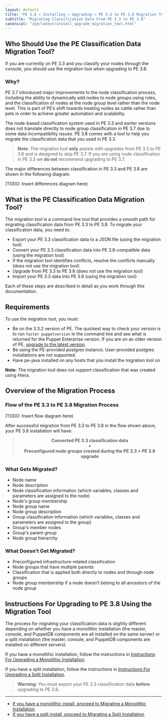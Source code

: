```yaml
---
layout: default
title: "PE 3.8 » Installing » Upgrading » PE 3.3 to PE 3.8 Migration Tool"
subtitle: "Migrating Classification Data From PE 3.3 to PE 3.8"
canonical: "/pe/latest/install_upgrade_migration_tool.html"
---
```


## Who Should Use the PE Classification Data Migration Tool?

If you are currently on PE 3.3 and you classify your nodes through the console, you should use the migration tool when upgrading to PE 3.8. 

### Why? 

PE 3.7 introduced major improvements to the node classification process, including the ability to dynamically add nodes to node groups using rules, and the classification of nodes at the node group level rather than the node level. This is part of PE’s shift towards treating nodes as cattle rather than pets in order to achieve greater automation and scalability. 

The node-based classification system used in PE 3.3 and earlier versions does not translate directly to node group classification in PE 3.7 due to some data incompatibility issues. PE 3.8 comes with a tool to help you migrate the classification data that you used in PE 3.3. 

> **Note:** The migration tool **only** assists with upgrades from PE 3.3 to PE 3.8 and is designed to skip PE 3.7. If you are using node classification in PE 3.3 we **do not** recommend upgrading to PE 3.7.

The major differences between classification in PE 3.3 and PE 3.8 are shown in the following diagram.  

(TODO: Insert differences diagram here)

## What is the PE Classification Data Migration Tool?

The migration tool is a command line tool that provides a smooth path for migrating classification data from PE 3.3 to PE 3.8. To migrate your classification data, you need to:

* Export your PE 3.3 classification data to a JSON file (using the migration tool)
* Convert your PE 3.3 classification data into PE 3.8-compatible data (using the migration tool)
* If the migration tool identifies conflicts, resolve the conflicts manually (does not use the migration tool)
* Upgrade from PE 3.3 to PE 3.8 (does not use the migration tool)
* Import your PE 3.3 data into PE 3.8 (using the migration tool)

Each of these steps are described in detail as you work through this documentation.

## Requirements

To use the migration tool, you must:

* Be on the 3.3.2 version of PE. The quickest way to check your version is to run `facter puppetversion` in the command line and see what is returned for the Puppet Enterprise version. If you are on an older version of PE, [upgrade to the latest version](./install_upgrading.html).
* Be using the PE-provided postgres instance. User-provided postgres installations are not supported.
* Have pe-java installed on any hosts that you install the migration tool on 

**Note:** The migration tool does not support classification that was created using Hiera.

## Overview of the Migration Process

### Flow of the PE 3.3 to PE 3.8 Migration Process 

(TODO: Insert flow diagram here)

After successful migration from PE 3.3 to PE 3.8 in the flow shown above, your PE 3.8 installation will have:

> <center>
> <b>Converted PE 3.3 classification data</b>
> </center>
> <center>
> <b>+</b>
> </center>
> <center>
> <b>Preconfigured node groups created during the PE 3.3 > PE 3.8 upgrade</b>
> </center>

### What Gets Migrated?

* Node name
* Node description
* Node classification information (which variables, classes and parameters are assigned to the node)
* Node's group membership
* Node group name
* Node group description
* Group classification information (which variables, classes and parameters are assigned to the group)
* Group's member nodes
* Group's parent group
* Node group hierarchy

### What Doesn’t Get Migrated? 

* Preconfigured infrastructure-related classification
* Node groups that have multiple parents
* Classification that is applied both directly to nodes and through node groups
* Node group membership if a node doesn’t belong to all ancestors of the node group

## Instructions For Upgrading to PE 3.8 Using the Migration Tool

The process for migrating your classification data is slightly different depending on whether you have a monolithic installation (the master, console, and PuppetDB components are all installed on the same server) or a split installation (the master, console, and PuppetDB components are installed on different servers).


If you have a monolithic installation, follow the instructions in [Instructions For Upgrading a Monolithic Installation](./install_upgrade_migration_monolithic.html).

If you have a split installation, follow the instructions in [Instructions For Upgrading a Split Installation](./install_upgrade_migration_split.html).

> **Warning:** You must export your PE 3.3 classification data **before** upgrading to PE 3.8.

* * *


- [If you have a monolithic install, proceed to Migrating a Monolithic Installation](./install_upgrade_migration_monolithic.html)
- [If you have a split install, proceed to Migrating a Split Installation](./install_upgrade_migration_split.html)